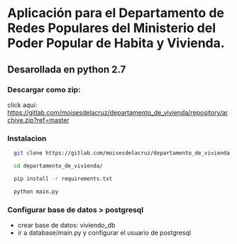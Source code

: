 # Aplicación para el Departamento de Redes Populares del Ministerio del Poder Popular de Habita y Vivienda.

## Desarollada en python 2.7

### Descargar como zip:
click aquí: https://gitlab.com/moisesdelacruz/departamento_de_vivienda/repository/archive.zip?ref=master

### Instalacion
```sh
  git clone https://gitlab.com/moisesdelacruz/departamento_de_vivienda.git

  cd departamento_de_vivienda/

  pip install -r requirements.txt

  python main.py
```

### Configurar base de datos > postgresql
- crear base de datos: viviendo_db
- ir a database/main.py y configurar el usuario de postgresql
